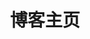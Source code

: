 ---
home: true
layout: BlogHome
icon: home
title: 博客主页
heroText: false
heroFullScreen: true
bgImage: /assets/images/海绵宝宝.jpg
projects:

footer: 一只爬往美丽天空之城的丑陋的蜗牛
---